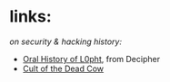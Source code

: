 # links:

_on security & hacking history:_

- [Oral History of L0pht](https://duo.com/decipher/an-oral-history-of-the-l0pht), from Decipher
- [Cult of the Dead Cow](https://cultdeadcow.com/)
